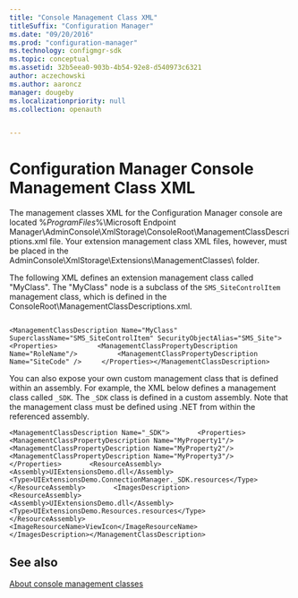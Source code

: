 ```yaml
---
title: "Console Management Class XML"
titleSuffix: "Configuration Manager"
ms.date: "09/20/2016"
ms.prod: "configuration-manager"
ms.technology: configmgr-sdk
ms.topic: conceptual
ms.assetid: 32b5eea0-903b-4b54-92e8-d540973c6321
author: aczechowski
ms.author: aaroncz
manager: dougeby
ms.localizationpriority: null
ms.collection: openauth


---
```

# Configuration Manager Console Management Class XML
The management classes XML for the Configuration Manager console are located %*ProgramFiles*%\Microsoft Endpoint Manager\AdminConsole\XmlStorage\ConsoleRoot\ManagementClassDescriptions.xml file. Your extension management class XML files, however, must be placed in the AdminConsole\XmlStorage\Extensions\ManagementClasses\ folder.  

 The following XML defines an extension management class called "MyClass". The "MyClass" node is a subclass of the `SMS_SiteControlItem` management class, which is defined in the ConsoleRoot\ManagementClassDescriptions.xml.  

```  

<ManagementClassDescription Name="MyClass" SuperclassName="SMS_SiteControlItem" SecurityObjectAlias="SMS_Site"> <Properties>          <ManagementClassPropertyDescription Name="RoleName"/>          <ManagementClassPropertyDescription Name="SiteCode" />     </Properties></ManagementClassDescription>  
```  

 You can also expose your own custom management class that is defined within an assembly. For example, the XML below defines a management class called `_SDK`. The `_SDK` class is defined in a custom assembly. Note that the management class must be defined using .NET from within the referenced assembly.  

```  
<ManagementClassDescription Name="_SDK">       <Properties>          <ManagementClassPropertyDescription Name="MyProperty1"/>         <ManagementClassPropertyDescription Name="MyProperty2"/>           <ManagementClassPropertyDescription Name="MyProperty3"/>      </Properties>       <ResourceAssembly>         <Assembly>UIExtensionsDemo.dll</Assembly>    <Type>UIExtensionsDemo.ConnectionManager._SDK.resources</Type>       </ResourceAssembly>       <ImagesDescription>          <ResourceAssembly>             <Assembly>UIExtensionsDemo.dll</Assembly>        <Type>UIExtensionsDemo.Resources.resources</Type>   </ResourceAssembly>         <ImageResourceName>ViewIcon</ImageResourceName>      </ImagesDescription></ManagementClassDescription>  
```  

## See also

[About console management classes](about-configuration-manager-console-management-classes.md)
